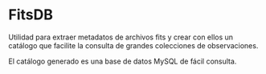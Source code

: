 # FitsDB
Utilidad para extraer metadatos de archivos fits y crear con ellos un catálogo que facilite la consulta de grandes colecciones de observaciones.

El catálogo generado es una base de datos MySQL de fácil consulta.
